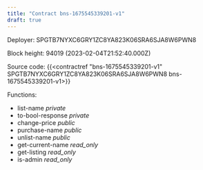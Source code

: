 ```yaml
---
title: "Contract bns-1675545339201-v1"
draft: true
---
```

Deployer: SPGTB7NYXC6GRY1ZC8YA823K06SRA6SJA8W6PWN8


 



Block height: 94019 (2023-02-04T21:52:40.000Z)

Source code: {{<contractref "bns-1675545339201-v1" SPGTB7NYXC6GRY1ZC8YA823K06SRA6SJA8W6PWN8 bns-1675545339201-v1>}}

Functions:

* list-name _private_
* to-bool-response _private_
* change-price _public_
* purchase-name _public_
* unlist-name _public_
* get-current-name _read_only_
* get-listing _read_only_
* is-admin _read_only_
